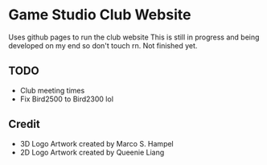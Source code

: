 # Game Studio Club Website
Uses github pages to run the club website
This is still in progress and being developed on my end so don't touch rn. Not finished yet.

## TODO
- Club meeting times
- Fix Bird2500 to Bird2300 lol

## Credit
- 3D Logo Artwork created by Marco S. Hampel
- 2D Logo Artwork created by Queenie Liang
